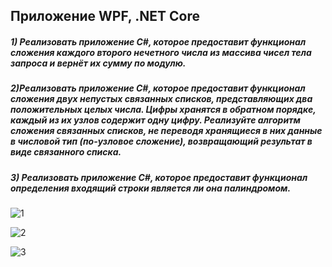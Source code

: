 



   ## Приложение WPF, .NET Core  
   ##### 1) Реализовать приложение C#, которое предоставит функционал сложения каждого второго нечетного числа из массива чисел тела запроса и вернёт их сумму по модулю.
   ##### 2)Реализовать приложение C#, которое предоставит функционал сложения двух непустых связанных списков, представляющих два положительных целых числа. Цифры хранятся в обратном порядке, каждый из их узлов содержит одну цифру. Реализуйте алгоритм сложения связанных списков, не переводя хранящиеся в них данные в числовой тип (по-узловое сложение), возвращающий результат в виде связанного списка.
   ##### 3) Реализовать приложение C#, которое предоставит функционал определения входящий строки является ли она палиндромом.    
    
![1](https://user-images.githubusercontent.com/77540319/145077263-46345477-48c4-4768-b7d7-bea1da1761b3.png)

![2](https://user-images.githubusercontent.com/77540319/145077306-16da52ba-a590-4198-ad31-00ef35079849.png)

![3](https://user-images.githubusercontent.com/77540319/145077325-cf869448-39cd-432e-afa4-f47bf00db0a5.png)
